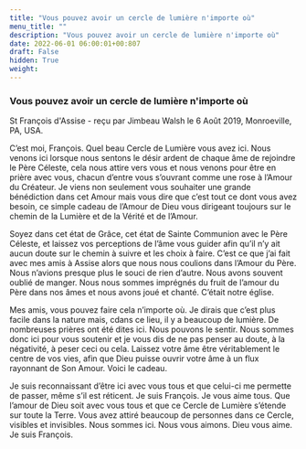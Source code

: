 ```yaml
---
title: "Vous pouvez avoir un cercle de lumière n'importe où"
menu_title: ""
description: "Vous pouvez avoir un cercle de lumière n'importe où"
date: 2022-06-01 06:00:01+00:807
draft: False
hidden: True
weight:
---
```

### Vous pouvez avoir un cercle de lumière n'importe où

St François d'Assise - reçu par Jimbeau Walsh le 6 Août 2019, Monroeville, PA, USA.

C’est moi, François. Quel beau Cercle de Lumière vous avez ici. Nous venons ici lorsque nous sentons le désir ardent de chaque âme de rejoindre le Père Céleste, cela nous attire vers vous et nous venons pour être en prière avec vous, chacun d’entre vous s’ouvrant comme une rose à l’Amour du Créateur. Je viens non seulement vous souhaiter une grande bénédiction dans cet Amour mais vous dire que c’est tout ce dont vous avez besoin, ce simple cadeau de l’Amour de Dieu vous dirigeant toujours sur le chemin de la Lumière et de la Vérité et de l’Amour.

Soyez dans cet état de Grâce, cet état de Sainte Communion avec le Père Céleste, et laissez vos perceptions de l’âme vous guider afin qu’il n’y ait aucun doute sur le chemin à suivre et les choix à faire. C’est ce que j’ai fait avec mes amis à Assise alors que nous nous coulions dans l’Amour du Père. Nous n’avions presque plus le souci de rien d’autre. Nous avons souvent oublié de manger. Nous nous sommes imprégnés du fruit de l’amour du Père dans nos âmes et nous avons joué et chanté. C’était notre église.

Mes amis, vous pouvez faire cela n’importe où. Je dirais que c’est plus facile dans la nature mais, cdans ce lieu, il y a beaucoup de lumière. De nombreuses prières ont été dites ici. Nous pouvons le sentir. Nous sommes donc ici pour vous soutenir et je vous dis de ne pas penser au doute, à la négativité, à peser ceci ou cela. Laissez votre âme être véritablement le centre de vos vies, afin que Dieu puisse ouvrir votre âme à un flux rayonnant de Son Amour. Voici le cadeau.

Je suis reconnaissant d’être ici avec vous tous et que celui-ci me permette de passer, même s’il est réticent. Je suis François. Je vous aime tous. Que l’amour de Dieu soit avec vous tous et que ce Cercle de Lumière s’étende sur toute la Terre. Vous avez attiré beaucoup de personnes dans ce Cercle, visibles et invisibles. Nous sommes ici. Nous vous aimons. Dieu vous aime. Je suis François.
